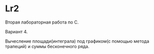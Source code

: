 # Lr2
Вторая лабораторная работа по C.

Вариант 4.

Вычесление площади(интеграла) под графиком(с помощью метода трапеций) и суммы бесконечного ряда.
